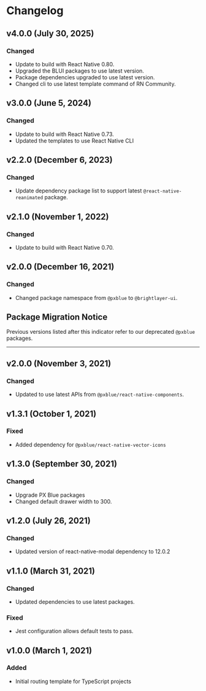 # Changelog

## v4.0.0 (July 30, 2025)

### Changed

- Update to build with React Native 0.80.
- Upgraded the BLUI packages to use latest version.
- Package dependencies upgraded to use latest version.
- Changed cli to use latest template command of RN Community.

## v3.0.0 (June 5, 2024)

### Changed

- Update to build with React Native 0.73.
- Updated the templates to use React Native CLI

## v2.2.0 (December 6, 2023)

### Changed

- Update dependency package list to support latest `@react-native-reanimated` package.

## v2.1.0 (November 1, 2022)

### Changed

- Update to build with React Native 0.70.

## v2.0.0 (December 16, 2021)

### Changed

- Changed package namespace from `@pxblue` to `@brightlayer-ui`.

## Package Migration Notice

Previous versions listed after this indicator refer to our deprecated `@pxblue` packages.

---

## v2.0.0 (November 3, 2021)

### Changed

- Updated to use latest APIs from `@pxblue/react-native-components`.

## v1.3.1 (October 1, 2021)

### Fixed

- Added dependency for `@pxblue/react-native-vector-icons`

## v1.3.0 (September 30, 2021)

### Changed

- Upgrade PX Blue packages
- Changed default drawer width to 300.

## v1.2.0 (July 26, 2021)

### Changed

- Updated version of react-native-modal dependency to 12.0.2

## v1.1.0 (March 31, 2021)

### Changed

- Updated dependencies to use latest packages.

### Fixed

- Jest configuration allows default tests to pass.

## v1.0.0 (March 1, 2021)

### Added

- Initial routing template for TypeScript projects
